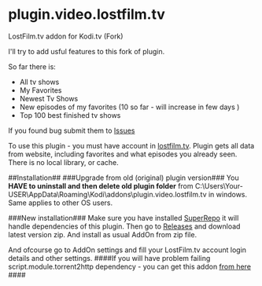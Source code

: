 # plugin.video.lostfilm.tv
LostFilm.tv addon for Kodi.tv (Fork)

I'll try to add usful features to this fork of plugin.

So far there is:

* All tv shows
* My Favorites 
* Newest Tv Shows
* New episodes of my favorites (10 so far - will increase in few days )
* Top 100 best finished tv shows 

If you found bug submit them to [Issues](https://github.com/Tommixoft/plugin.video.lostfilm.tv/issues)

To use this plugin - you must have account in [lostfilm.tv](http://lostfilm.tv). Plugin gets all data from website, including favorites and what episodes you already seen. There is no local library, or cache.

##Installation##
###Upgrade from old (original) plugin version###
You **HAVE to uninstall and then delete old plugin folder** from C:\Users\Your-USER\AppData\Roaming\Kodi\addons\plugin.video.lostfilm.tv in windows.
Same applies to other OS users.

###New installation###
Make sure you have installed [SuperRepo](https://superrepo.org/get-started/) it will handle dependencies of this plugin.
Then go to [Releases](https://github.com/Tommixoft/plugin.video.lostfilm.tv/releases) and download latest version zip. And install as usual AddOn from zip file.

And ofcourse go to AddOn settings and fill your LostFilm.tv account login details and other settings.
####If you will have problem failing script.module.torrent2http dependency - you can get this addon [from here](https://github.com/Tommixoft/script.module.torrent2http/archive/master.zip) ####






